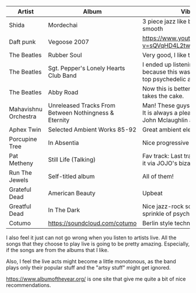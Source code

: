 |Artist|Album|Vibes|
| ------------- | ------------- | -----|
|Shida|Mordechai| 3 piece jazz like band keeping it smooth
|Daft punk| Vegoose 2007| https://www.youtube.com/watch?v=sQVqHD4L2tw
|The Beatles|Rubber Soul| Very good, I like the Beatles.
|The Beatles|Sgt. Pepper's Lonely Hearts Club Band| I ended up listening to this because this was classified as a top psychedelic album.
|The Beatles|Abby Road| Now this is better. I think this takes the cake.
|Mahavishnu Orchestra|Unreleased Tracks From Between Nothingness & Eternity| Man! These guys are really good. It is always a pleasure to listen to John Mclaughlin and his team
|Aphex Twin|Selected Ambient Works 85-92| Great ambient electro music!
|Porcupine Tree|In Absentia| Nice progressive work, rock-ish.
|Pat Metheny |Still Life (Talking)| Fav track: Last train home. Found it via JOJO's bizarre adventure
|Run The Jewels |Self-titled album| All of them!
|Grateful Dead |American Beauty | Upbeat
|Greatful Dead |In The Dark | Nice jazz-rock sound with a sprinkle of psychedelia
|Cotumo |https://soundcloud.com/cotumo | Berlin style techno


I also feel it just can not go wrong when you listen to artists live. All the songs that they choose to play live is going to be pretty amazing. Especially, if the songs are from the albums that I like.

Also, I feel the live acts might become a little monotonous, as the band plays only their popular stuff and the "artsy stuff" might get ignored.

https://www.albumoftheyear.org/ is one site that give me quite a bit of nice recommendations.
